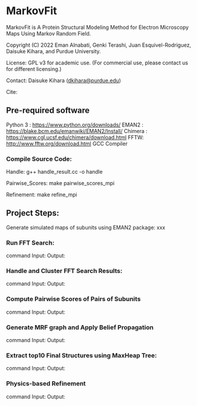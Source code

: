 # MarkovFit
MarkovFit is A Protein Structural Modeling Method for Electron Microscopy Maps Using Markov Random Field.

Copyright (C) 2022 Eman Alnabati, Genki Terashi, Juan Esquivel-Rodriguez, Daisuke Kihara, and Purdue University.

License: GPL v3 for academic use. (For commercial use, please contact us for different licensing.)

Contact: Daisuke Kihara (dkihara@purdue.edu)

Cite:

## Pre-required software
Python 3 : https://www.python.org/downloads/
EMAN2 : https://blake.bcm.edu/emanwiki/EMAN2/Install/
Chimera : https://www.cgl.ucsf.edu/chimera/download.html
FFTW: http://www.fftw.org/download.html
GCC Compiler

### Compile Source Code:

Handle:
g++ handle_result.cc -o handle

Pairwise_Scores:
make pairwise_scores_mpi

Refinement:
make refine_mpi

## Project Steps:
Generate simulated maps of subunits using EMAN2 package:
xxx

### Run FFT Search:
command
Input:
Output:

### Handle and Cluster FFT Search Results:
command
Input:
Output:

### Compute Pairwise Scores of Pairs of Subunits
command
Input:
Output:

### Generate MRF graph and Apply Belief Propagation
command 
Input:
Output:

### Extract top10 Final Structures using MaxHeap Tree:
command 
Input:
Output:

### Physics-based Refinement
command
Input:
Output:


